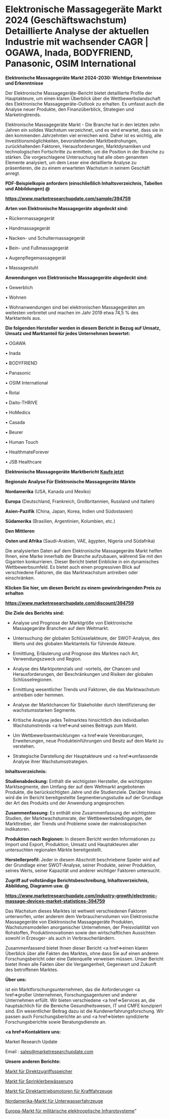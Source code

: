 # Elektronische Massagegeräte Markt 2024 (Geschäftswachstum) Detaillierte Analyse der aktuellen Industrie mit wachsender CAGR | OGAWA, Inada, BODYFRIEND, Panasonic, OSIM International

<strong>Elektronische Massagegeräte Markt 2024-2030: Wichtige Erkenntnisse und Erkenntnisse</strong>

Der Elektronische Massagegeräte-Bericht bietet detaillierte Profile der Hauptakteure, um einen klaren Überblick über die Wettbewerbslandschaft des Elektronische Massagegeräte-Outlook zu erhalten. Es umfasst auch die Analyse neuer Produkte, den Finanzüberblick, Strategien und Marketingtrends.

Elektronische Massagegeräte Markt - Die Branche hat in den letzten zehn Jahren ein solides Wachstum verzeichnet, und es wird erwartet, dass sie in den kommenden Jahrzehnten viel erreichen wird. Daher ist es wichtig, alle Investitionsmöglichkeiten, bevorstehenden Marktbedrohungen, zurückhaltenden Faktoren, Herausforderungen, Marktdynamiken und technologischen Fortschritte zu ermitteln, um die Position in der Branche zu stärken. Die vorgeschlagene Untersuchung hat alle oben genannten Elemente analysiert, um dem Leser eine detaillierte Analyse zu präsentieren, die zu einem erwarteten Wachstum in seinem Geschäft anregt.



<strong><b>PDF-Beispielkopie anfordern (einschließlich Inhaltsverzeichnis, Tabellen und Abbildungen) @ </b></strong>

<strong><a href=https://www.marketresearchupdate.com/sample/394759>

<strong>https://www.marketresearchupdate.com/sample/394759</u></a></strong></strong>



<strong>Arten von Elektronische Massagegeräte abgedeckt sind:</strong>

• Rückenmassagegerät

• Handmassagegerät

• Nacken- und Schultermassagegerät

• Bein- und Fußmassagegerät

• Augenpflegemassagegerät

• Massagestuhl



<strong>Anwendungen von Elektronische Massagegeräte abgedeckt sind:</strong>

• Gewerblich

• Wohnen

• Wohnanwendungen sind bei elektronischen Massagegeräten am weitesten verbreitet und machen im Jahr 2019 etwa 74,5 % des Marktanteils aus.



<strong>Die folgenden Hersteller werden in diesem Bericht in Bezug auf Umsatz, Umsatz und Marktanteil für jedes Unternehmen bewertet:</strong>

• OGAWA

• Inada

• BODYFRIEND

• Panasonic

• OSIM International

• Rotai

• Daito-THRIVE

• HoMedics

• Casada

• Beurer

• Human Touch

• HealthmateForever

• JSB Healthcare



<strong>Elektronische Massagegeräte Marktbericht <a href=https://www.marketresearchupdate.com/buynow/394759>Kaufe jetzt</a></strong>



<strong>Regionale Analyse Für Elektronische Massagegeräte Märkte</strong>



<strong>Nordamerika</strong> (USA, Kanada und Mexiko)



<strong>Europa</strong> (Deutschland, Frankreich, Großbritannien, Russland und Italien)



<strong>Asien-Pazifik</strong> (China, Japan, Korea, Indien und Südostasien)



<strong>Südamerika</strong> (Brasilien, Argentinien, Kolumbien, etc.)



<strong>Den Mittleren</strong> 

<strong>Osten und Afrika</strong> (Saudi-Arabien, VAE, ägypten, Nigeria und Südafrika)

Die analysierten Daten auf dem Elektronische Massagegeräte Markt helfen Ihnen, eine Marke innerhalb der Branche aufzubauen, während Sie mit den Giganten konkurrieren. Dieser Bericht bietet Einblicke in ein dynamisches Wettbewerbsumfeld. Es bietet auch einen progressiven Blick auf verschiedene Faktoren, die das Marktwachstum antreiben oder einschränken.



<strong>Klicken Sie hier, um diesen Bericht zu einem gewinnbringenden Preis zu erhalten
</strong>

<strong><a href=https://www.marketresearchupdate.com/discount/394759>https://www.marketresearchupdate.com/discount/394759</b></u></strong></a>



<strong>Die Ziele des Berichts sind:</strong>

- Analyse und Prognose der Marktgröße von Elektronische Massagegeräte Branchen auf dem Weltmarkt.

- Untersuchung der globalen Schlüsselakteure, der SWOT-Analyse, des Werts und des globalen Marktanteils für führende Akteure.

- Ermittlung, Erläuterung und Prognose des Marktes nach Art, Verwendungszweck und Region.

- Analyse des Marktpotenzials und -vorteils, der Chancen und Herausforderungen, der Beschränkungen und Risiken der globalen Schlüsselregionen.

- Ermittlung wesentlicher Trends und Faktoren, die das Marktwachstum antreiben oder hemmen.

- Analyse der Marktchancen für Stakeholder durch Identifizierung der wachstumsstarken Segmente.

- Kritische Analyse jedes Teilmarktes hinsichtlich des individuellen Wachstumstrends <a href=>und</a> seines Beitrags zum Markt.

- Um Wettbewerbsentwicklungen <a href=>wie</a> Vereinbarungen, Erweiterungen, neue Produkteinführungen und Besitz auf dem Markt zu verstehen.

- Strategische Darstellung der Hauptakteure und <a href=>umfas</a>sende Analyse ihrer Wachstumsstrategien.



<strong>Inhaltsverzeichnis:</strong>



<strong>Studienabdeckung:</strong> Enthält die wichtigsten Hersteller, die wichtigsten Marktsegmente, den Umfang der auf dem Weltmarkt angebotenen Produkte, die berücksichtigten Jahre und die Studienziele. Darüber hinaus wird die im Bericht bereitgestellte Segmentierungsstudie auf der Grundlage der Art des Produkts und der Anwendung angesprochen.



<strong>Zusammenfassung:</strong> Es enthält eine Zusammenfassung der wichtigsten Studien, der Marktwachstumsrate, der Wettbewerbsbedingungen, der Markttreiber, der Trends und Probleme sowie der makroskopischen Indikatoren.



<strong>Produktion nach Regionen:</strong> In diesem Bericht werden Informationen zu Import und Export, Produktion, Umsatz und Hauptakteuren aller untersuchten regionalen Märkte bereitgestellt.



<strong>Herstellerprofil:</strong> Jeder in diesem Abschnitt beschriebene Spieler wird auf der Grundlage einer SWOT-Analyse, seiner Produkte, seiner Produktion, seines Werts, seiner Kapazität und anderer wichtiger Faktoren untersucht.



<strong><b>Zugriff auf vollständige Berichtsbeschreibung, Inhaltsverzeichnis, Abbildung, Diagramm usw. @ </b></strong>

<strong><a href=https://www.marketresearchupdate.com/industry-growth/electronic-massage-devices-market-statistices-394759>https://www.marketresearchupdate.com/industry-growth/electronic-massage-devices-market-statistices-394759</a></strong>

Das Wachstum dieses Marktes ist weltweit verschiedenen Faktoren unterworfen, unter anderem dem Verbrauchervolumen von Elektronische Massagegeräte von Elektronische Massagegeräte Produkten, Wachstumsmodellen anorganischer Unternehmen, der Preisvolatilität von Rohstoffen, Produktinnovationen sowie den wirtschaftlichen Aussichten sowohl in Erzeuger- als auch in Verbraucherländern.

Zusammenfassend bietet Ihnen dieser Bericht <a href=>einen</a> klaren Überblick über alle Fakten des Marktes, ohne dass Sie auf einen anderen Forschungsbericht oder eine Datenquelle verweisen müssen. Unser Bericht bietet Ihnen alle Fakten über die Vergangenheit, Gegenwart und Zukunft des betroffenen Marktes.



<strong>Über uns:</strong>

 ist ein Marktforschungsunternehmen, das die Anforderungen <a href=>großer</a> Unternehmen, Forschungsagenturen und anderer Unternehmen erfüllt. Wir bieten verschiedene <a href=>Services</a> an, die hauptsächlich für die Bereiche Gesundheitswesen, IT und CMFE konzipiert sind. Ein wesentlicher Beitrag dazu ist die Kundenerfahrungsforschung. Wir passen auch Forschungsberichte an und <a href=>bieten</a> syndizierte Forschungsberichte sowie Beratungsdienste an.



<strong><a href=>Kontaktiere uns:</a></strong>

Market Research Update

Email : sales@marketresearchupdate.com



<strong>Unsere anderen Berichte:</strong>

<a href=https://www.linkedin.com/pulse/random-access-memory-market-2023-challenges>Markt für Direktzugriffsspeicher</a>

<a href=https://www.linkedin.com/pulse/sprinkler-irrigation-market-research-report>Markt für Sprinklerbewässerung</a>

<a href=https://www.linkedin.com/pulse/automotive-direct-drive-motor-market-size-share-outlook>Markt für Direktantriebsmotoren für Kraftfahrzeuge</a>

<a href=https://www.linkedin.com/pulse/north-america-underwater-rov-market-2023-top>Nordamerika-Markt für Unterwasserfahrzeuge</a>

<a href=https://www.linkedin.com/pulse/europe-military-electro-optics-infrared-systems-market>Europa-Markt für militärische elektrooptische Infrarotsysteme</a>"
